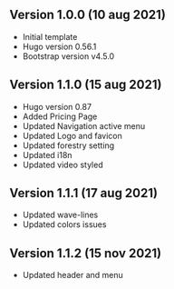 ## Version 1.0.0 (10 aug 2021)
- Initial template
- Hugo version 0.56.1
- Bootstrap version v4.5.0

## Version 1.1.0 (15 aug 2021)
- Hugo version 0.87
- Added Pricing Page
- Updated Navigation active menu
- Updated Logo and favicon
- Updated forestry setting
- Updated i18n
- Updated video styled

## Version 1.1.1 (17 aug 2021)
- Updated wave-lines
- Updated colors issues

## Version 1.1.2 (15 nov 2021)
- Updated header and menu